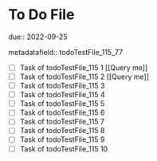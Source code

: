 # To Do File

due:: 2022-09-25

metadatafield:: todoTestFile_115_77

- [ ] Task of todoTestFile_115 1 [[Query me]]
- [ ] Task of todoTestFile_115 2 [[Query me]]
- [ ] Task of todoTestFile_115 3
- [ ] Task of todoTestFile_115 4
- [ ] Task of todoTestFile_115 5
- [ ] Task of todoTestFile_115 6
- [ ] Task of todoTestFile_115 7
- [ ] Task of todoTestFile_115 8
- [ ] Task of todoTestFile_115 9
- [ ] Task of todoTestFile_115 10
